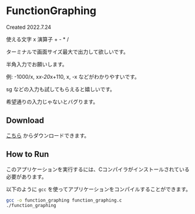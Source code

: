 # FunctionGraphing
Created 2022.7.24

使える文字 x 演算子 + - * /

ターミナルで画面サイズ最大で出力して欲しいです。

半角入力でお願いします。

例: -1000/x, x*x-20*x+110, x, -x などがわかりやすいです。

sg などの入力も試してもらえると嬉しいです。

希望通りの入力じゃないとバグります。

## Download
[こちら](https://github.com/masaru-gif/first/releases)
からダウンロードできます。

## How to Run
このアプリケーションを実行するには、Cコンパイラがインストールされている必要があります。

以下のように `gcc` を使ってアプリケーションをコンパイルすることができます。

```sh
gcc -o function_graphing function_graphing.c
./function_graphing
